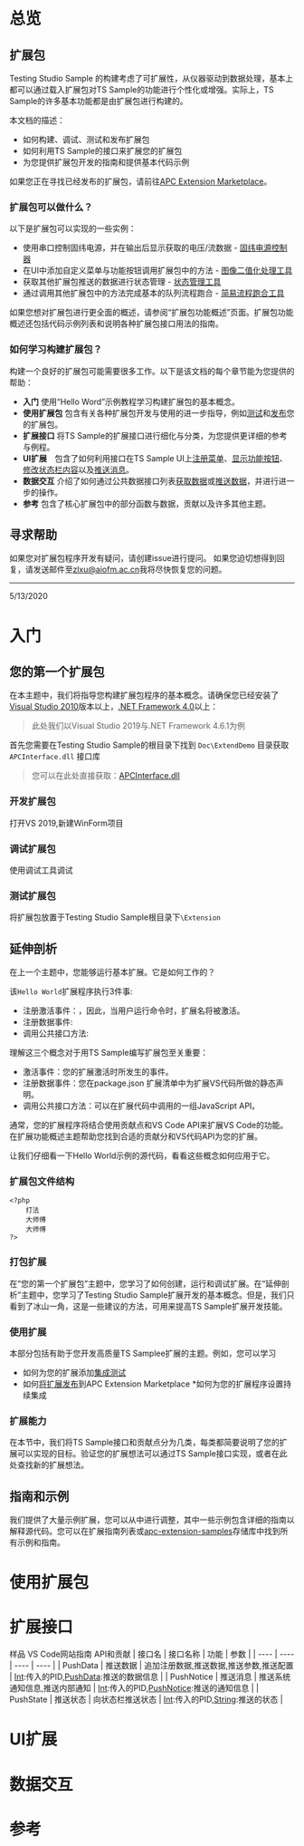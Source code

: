 # 总览

## 扩展包

Testing Studio Sample 的构建考虑了可扩展性，从仪器驱动到数据处理，基本上都可以通过载入扩展包对TS Sample的功能进行个性化或增强。实际上，TS Sample的许多基本功能都是由扩展包进行构建的。

本文档的描述：
* 如何构建、调试、测试和发布扩展包
* 如何利用TS Sample的接口来扩展您的扩展包
* 为您提供扩展包开发的指南和提供基本代码示例

如果您正在寻找已经发布的扩展包，请前往[APC Extension Marketplace](https://apc.anycen.com)。

### 扩展包可以做什么？

以下是扩展包可以实现的一些实例：

* 使用串口控制固纬电源，并在输出后显示获取的电压/流数据 - [固纬电源控制器](https://apc.anycen.com)
* 在UI中添加自定义菜单与功能按钮调用扩展包中的方法 - [图像二值化处理工具](https://apc.anycen.com)
* 获取其他扩展包推送的数据进行状态管理 - [状态管理工具](https://apc.anycen.com)
* 通过调用其他扩展包中的方法完成基本的队列流程跑合 - [简易流程跑合工具](https://apc.anycen.com)

如果您想对扩展包进行更全面的概述，请参阅“扩展包功能概述”页面。扩展包功能概述还包括代码示例列表和说明各种扩展包接口用法的指南。

### 如何学习构建扩展包？

构建一个良好的扩展包可能需要很多工作。以下是该文档的每个章节能为您提供的帮助：
* **入门** 使用“Hello Word”示例教程学习构建扩展包的基本概念。
* **使用扩展包** 包含有关各种扩展包开发与使用的进一步指导，例如[测试]()和[发布]()您的扩展包。
* **扩展接口** 将TS Sample的扩展接口进行细化与分类，为您提供更详细的参考与例程。
* **UI扩展**　包含了如何利用接口在TS Sample UI上[注册菜单]()、[显示功能按钮]()、[修改状态栏内容]()以及[推送消息]()。
* **数据交互** 介绍了如何通过公共数据接口列表[获取数据]()或[推送数据]()，并进行进一步的操作。
* **参考** 包含了核心扩展包中的部分函数与数据，贡献以及许多其他主题。

## 寻求帮助

如果您对扩展包程序开发有疑问，请创建issue进行提问。
如果您迫切想得到回复，请发送邮件至[zlxu@aiofm.ac.cn](mailto://zlxu@aiofm.ac.cn)我将尽快恢复您的问题。

---

5/13/2020

# 入门

## 您的第一个扩展包

在本主题中，我们将指导您构建扩展包程序的基本概念。请确保您已经安装了[Visual Studio 2010]()版本以上，[.NET Framework 4.0]()以上：

>此处我们以Visual Studio 2019与.NET Framework 4.6.1为例

首先您需要在Testing Studio Sample的根目录下找到 `Doc\ExtendDemo` 目录获取 `APCInterface.dll` 接口库

>您可以在此处直接获取：[APCInterface.dll]()

### 开发扩展包

打开VS 2019,新建WinForm项目

### 调试扩展包

使用调试工具调试

### 测试扩展包

将扩展包放置于Testing Studio Sample根目录下`\Extension`

## 延伸剖析

在上一个主题中，您能够运行基本扩展。它是如何工作的？

该`Hello World`扩展程序执行3件事:

* 注册激活事件：，因此，当用户运行命令时，扩展名将被激活。
* 注册数据事件:
* 调用公共接口方法:

理解这三个概念对于用TS Sample编写扩展包至关重要：

* 激活事件：您的扩展激活时所发生的事件。
* 注册数据事件：您在package.json 扩展清单中为扩展VS代码所做的静态声明。
* 调用公共接口方法：可以在扩展代码中调用的一组JavaScript API。

通常，您的扩展程序将结合使用贡献点和VS Code API来扩展VS Code的功能。在扩展功能概述主题帮助您找到合适的贡献分和VS代码API为您的扩展。

让我们仔细看一下Hello World示例的源代码，看看这些概念如何应用于它。

### 扩展包文件结构

    <?php
        打法
        大师傅
        大师傅
    ?>

### 打包扩展

在“您的第一个扩展包”主题中，您学习了如何创建，运行和调试扩展。在“延伸剖析”主题中，您学习了Testing Studio Sample扩展开发的基本概念。但是，我们只看到了冰山一角，这是一些建议的方法，可用来提高TS Sample扩展开发技能。

### 使用扩展

本部分包括有助于您开发高质量TS Samplee扩展的主题。例如，您可以学习

* 如何为您的扩展添加[集成测试]()
* 如何[将扩展发布]()到APC Extension Marketplace
*如何为您的扩展程序设置持续集成

### 扩展能力

在本节中，我们将TS Sample接口和贡献点分为几类，每类都简要说明了您的扩展可以实现的目标。验证您的扩展想法可以通过TS Sample接口实现，或者在此处查找新的扩展想法。

## 指南和示例

我们提供了大量示例扩展，您可以从中进行调整，其中一些示例包含详细的指南以解释源代码。您可以在扩展指南列表或[apc-extension-samples]()存储库中找到所有示例和指南。

# 使用扩展包

# 扩展接口

样品	VS Code网站指南	API和贡献
|  接口名   | 接口名称  | 功能 | 参数 |
|  ----  | ----  | ---- | ---- |
| PushData  | 推送数据 | 追加注册数据,推送数据,推送参数,推送配置 | [Int]():传入的PID,[PushData]():推送的数据信息 |
| PushNotice  | 推送消息 | 推送系统通知信息,推送内部通知 | [Int]():传入的PID,[PushNotice]():推送的通知信息 |
| PushState  | 推送状态 | 向状态栏推送状态 | [Int]():传入的PID,[String]():推送的状态 |

# UI扩展

# 数据交互

# 参考